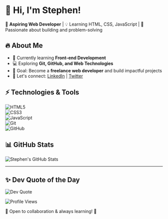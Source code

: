 # 👋 Hi, I'm Stephen!  
🚀 **Aspiring Web Developer** | 💡 Learning HTML, CSS, JavaScript | 🔧 Passionate about building and problem-solving  

## 🔥 About Me  
- 🌱 Currently learning **Front-end Development**  
- 💻 Exploring **Git, GitHub, and Web Technologies**  
- 🎯 Goal: Become a **freelance web developer** and build impactful projects  
- 🔗 Let's connect: [LinkedIn](#) | [Twitter](#)  

## ⚡ Technologies & Tools  
![HTML5](https://img.shields.io/badge/HTML5-E34F26?style=for-the-badge&logo=html5&logoColor=white)  
![CSS3](https://img.shields.io/badge/CSS3-1572B6?style=for-the-badge&logo=css3&logoColor=white)  
![JavaScript](https://img.shields.io/badge/JavaScript-F7DF1E?style=for-the-badge&logo=javascript&logoColor=black)  
![Git](https://img.shields.io/badge/Git-F05032?style=for-the-badge&logo=git&logoColor=white)  
![GitHub](https://img.shields.io/badge/GitHub-181717?style=for-the-badge&logo=github&logoColor=white)  

## 📊 GitHub Stats  
![Stephen's GitHub Stats](https://github-readme-stats.vercel.app/api?username=aihewebdev&show_icons=true&theme=radical)  

---
## ✨ Dev Quote of the Day  
![Dev Quote](https://quotes-github-readme.vercel.app/api?type=horizontal&theme=radical)  

![Profile Views](https://komarev.com/ghpvc/?username=aihewebdev&color=blue&style=flat-square)  


💬 Open to collaboration & always learning! 🚀
